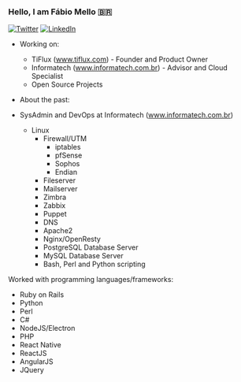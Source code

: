 ### Hello, I am Fábio Mello 🇧🇷

[![Twitter](https://img.shields.io/badge/Twitter-1DA1F2?style=for-the-badge&logo=twitter&logoColor=white)](https://twitter.com/fabiomello)
[![LinkedIn](https://img.shields.io/badge/LinkedIn-0077B5?style=for-the-badge&logo=linkedin&logoColor=white)](https://www.linkedin.com/in/f%C3%A1bio-mello-764a0352/)

- Working on:
  - TiFlux (www.tiflux.com) - Founder and Product Owner
  - Informatech (www.informatech.com.br) - Advisor and Cloud Specialist
  - Open Source Projects

- About the past:
- SysAdmin and DevOps at Informatech (www.informatech.com.br)
  - Linux
    - Firewall/UTM
      - iptables
      - pfSense
      - Sophos
      - Endian
    - Fileserver
    - Mailserver
    - Zimbra
    - Zabbix
    - Puppet
    - DNS
    - Apache2
    - Nginx/OpenResty
    - PostgreSQL Database Server
    - MySQL Database Server
    - Bash, Perl and Python scripting

Worked with programming languages/frameworks:
  - Ruby on Rails
  - Python
  - Perl
  - C#
  - NodeJS/Electron
  - PHP
  - React Native
  - ReactJS
  - AngularJS
  - JQuery

